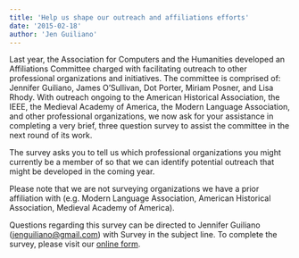 ```yaml
---
title: 'Help us shape our outreach and affiliations efforts'
date: '2015-02-18'
author: 'Jen Guiliano'
---
```

Last year, the Association for Computers and the Humanities developed an Affiliations Committee charged with facilitating outreach to other professional organizations and initiatives. The committee is comprised of: Jennifer Guiliano, James O’Sullivan, Dot Porter, Miriam Posner, and Lisa Rhody. With outreach ongoing to the American Historical Association, the IEEE, the Medieval Academy of America, the Modern Language Association, and other professional organizations, we now ask for your assistance in completing a very brief, three question survey to assist the committee in the next round of its work.

The survey asks you to tell us which professional organizations you might currently be a member of so that we can identify potential outreach that might be developed in the coming year.

Please note that we are not surveying organizations we have a prior affiliation with (e.g. Modern Language Association, American Historical Association, Medieval Academy of America).

Questions regarding this survey can be directed to Jennifer Guiliano ([jenguiliano@gmail.com](mailto:jenguiliano@gmail.com)) with Survey in the subject line. To complete the survey, please visit our [online form](https://docs.google.com/forms/d/1rmmCyzqsvcIM2nJdJ-FlLDANNQRhCm5IZWGmOPmXKV0/viewform).